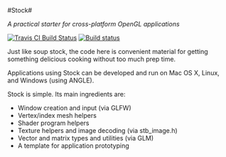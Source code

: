 #Stock#

*A practical starter for cross-platform OpenGL applications*

[![Travis CI Build Status](https://travis-ci.org/matteblair/stock.svg?branch=master)](https://travis-ci.org/matteblair/stock/builds)
[![Build status](https://ci.appveyor.com/api/projects/status/k9g4o0mh1kt52yxh?svg=true)](https://ci.appveyor.com/project/matteblair/stock)

Just like soup stock, the code here is convenient material for getting something delicious cooking without too much prep time.

Applications using Stock can be developed and run on Mac OS X, Linux, and Windows (using ANGLE).

Stock is simple. Its main ingredients are:

 - Window creation and input (via GLFW)
 - Vertex/index mesh helpers
 - Shader program helpers
 - Texture helpers and image decoding (via stb_image.h)
 - Vector and matrix types and utilities (via GLM)
 - A template for application prototyping
